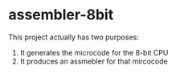 # assembler-8bit

This project actually has two purposes:
1. It generates the microcode for the 8-bit CPU
2. It produces an assmebler for that mircocode
